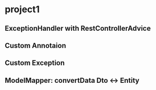 # project1
## ExceptionHandler with RestControllerAdvice
## Custom Annotaion
## Custom Exception
## ModelMapper: convertData Dto <-> Entity
